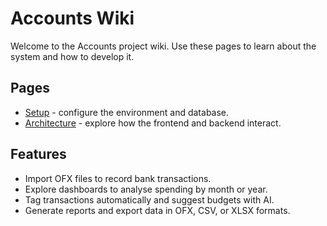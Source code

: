 # Accounts Wiki

Welcome to the Accounts project wiki. Use these pages to learn about the system and how to develop it.

## Pages
- [Setup](Setup.md) - configure the environment and database.
- [Architecture](Architecture.md) - explore how the frontend and backend interact.

## Features
- Import OFX files to record bank transactions.
- Explore dashboards to analyse spending by month or year.
- Tag transactions automatically and suggest budgets with AI.
- Generate reports and export data in OFX, CSV, or XLSX formats.

